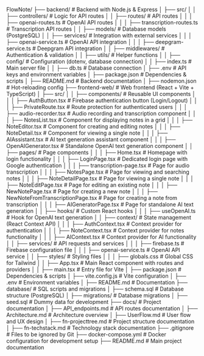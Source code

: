 FlowNote/
├── backend/                      # Backend with Node.js & Express
│   ├── src/
│   │   ├── controllers/         # Logic for API routes
│   │   ├── routes/              # API routes
│   │   │   ├── openai-routes.ts # OpenAI API routes
│   │   │   ├── transcription-routes.ts # Transcription API routes
│   │   ├── models/              # Database models (PostgreSQL)
│   │   ├── services/            # Integration with external services
│   │   │   ├── openai-service.ts # OpenAI API integration
│   │   │   ├── deepgram-service.ts # Deepgram API integration
│   │   ├── middlewares/         # Authentication & validation
│   │   ├── utils/               # Helper functions
│   │   ├── config/              # Configuration (dotenv, database connection)
│   │   ├── index.ts             # Main server file
│   │   ├── db.ts                # Database connection
│   ├── .env                     # API keys and environment variables
│   ├── package.json             # Dependencies & scripts
│   ├── README.md                # Backend documentation
│   ├── nodemon.json             # Hot-reloading config
├── frontend-web/                 # Web frontend (React + Vite + TypeScript)
│   ├── src/
│   │   ├── components/          # Reusable UI components
│   │   │   ├── AuthButton.tsx   # Firebase authentication button (Login/Logout)
│   │   │   ├── PrivateRoute.tsx # Route protection for authenticated users
│   │   │   ├── audio-recorder.tsx # Audio recording and transcription component
│   │   │   ├── NotesList.tsx    # Component for displaying notes in a grid
│   │   │   ├── NoteEditor.tsx   # Component for creating and editing notes
│   │   │   ├── NoteDetail.tsx   # Component for viewing a single note
│   │   │   ├── AIAssistant.tsx  # AI text generation assistant component
│   │   │   ├── OpenAIGenerator.tsx # Standalone OpenAI text generation component
│   │   ├── pages/               # Page components
│   │   │   ├── Home.tsx         # Homepage with login functionality
│   │   │   ├── LoginPage.tsx    # Dedicated login page with Google authentication
│   │   │   ├── transcription-page.tsx # Page for audio transcription
│   │   │   ├── NotesPage.tsx    # Page for viewing and searching notes
│   │   │   ├── NoteDetailPage.tsx # Page for viewing a single note
│   │   │   ├── NoteEditPage.tsx # Page for editing an existing note
│   │   │   ├── NewNotePage.tsx  # Page for creating a new note
│   │   │   ├── NewNoteFromTranscriptionPage.tsx # Page for creating a note from transcription
│   │   │   ├── AIGeneratorPage.tsx # Page for standalone AI text generation
│   │   ├── hooks/               # Custom React hooks
│   │   │   ├── useOpenAI.ts     # Hook for OpenAI text generation
│   │   ├── context/             # State management (React Context API)
│   │   │   ├── AuthContext.tsx  # Context provider for authentication
│   │   │   ├── NoteContext.tsx  # Context provider for notes functionality
│   │   │   ├── AIContext.tsx    # Context provider for AI functionality
│   │   ├── services/            # API requests and services
│   │   │   ├── firebase.ts      # Firebase configuration file
│   │   │   ├── openai-service.ts # OpenAI API service
│   │   ├── styles/              # Styling files
│   │   │   ├── globals.css      # Global CSS for Tailwind
│   │   ├── App.tsx              # Main React component with routes and providers
│   │   ├── main.tsx             # Entry file for Vite
│   ├── package.json             # Dependencies & scripts
│   ├── vite.config.js           # Vite configuration
│   ├── .env                     # Environment variables
│   ├── README.md                # Documentation
├── database/                     # SQL scripts and migrations
│   ├── schema.sql               # Database structure (PostgreSQL)
│   ├── migrations/              # Database migrations
│   ├── seed.sql                 # Dummy data for development
├── docs/                         # Project documentation
│   ├── API_endpoints.md         # API routes documentation
│   ├── Architecture.md          # Architecture overview
│   ├── UserFlow.md              # User flow and UX design
│   ├── fn-projecttree.md        # Project structure documentation
│   ├── fn-techstack.md          # Technology stack documentation
├── .gitignore                    # Files to be ignored by Git
├── docker-compose.yml            # Docker configuration for development setup
├── README.md                     # Main project documentation
